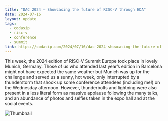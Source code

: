 ```yaml
---
title: "DAC 2024 – Showcasing the future of RISC-V through EDA"
date: 2024-07-16
layout: update
tags:
  - codasip
  - risc-v
  - conference
  - summit
link: https://codasip.com/2024/07/16/dac-2024-showcasing-the-future-of-risc-v-through-eda/
---
```


This week, the 2024 edition of RISC-V Summit Europe took place in lovely Munich, Germany. Those of us who attended last
year’s edition in Barcelona might not have expected the same weather but Munich was up for the challenge and served us a
sunny, hot week, only interrupted by a thunderstorm that shook up some conference attendees (including me!) on the
Wednesday afternoon. However, thunderbolts and lightning were also present in a less literal form as massive applause
following the many talks, and an abundance of photos and selfies taken in the expo hall and at the social events.

![Thumbnail](https://codasip.com/wp-content/uploads/2024/06/Picture1.png)
